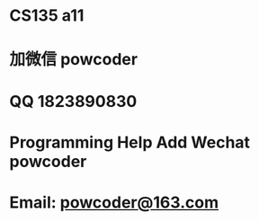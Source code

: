 # CS135 a11 
# 加微信 powcoder

# QQ 1823890830

# Programming Help Add Wechat powcoder

# Email: powcoder@163.com


